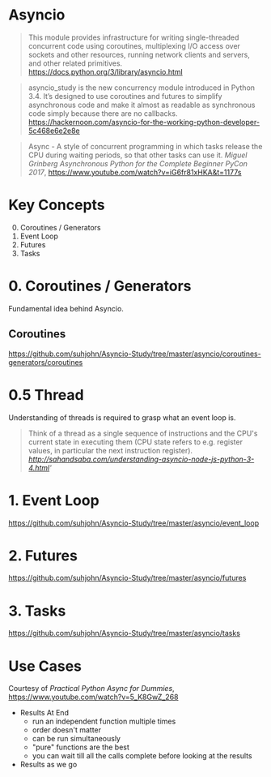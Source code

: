 # Asyncio

> This module provides infrastructure for writing single-threaded concurrent code using coroutines,
multiplexing I/O access over sockets and other resources,
running network clients and servers, and other related primitives.
https://docs.python.org/3/library/asyncio.html

> asyncio_study is the new concurrency module introduced in Python 3.4. It’s designed to use coroutines and futures to simplify asynchronous code and make it almost as readable as synchronous code simply because there are no callbacks.
https://hackernoon.com/asyncio-for-the-working-python-developer-5c468e6e2e8e

> Async - A style of concurrent programming in which tasks release the CPU during waiting periods,
so that other tasks can use it.
_Miguel Grinberg Asynchronous Python for the Complete Beginner PyCon 2017_,
 https://www.youtube.com/watch?v=iG6fr81xHKA&t=1177s

# Key Concepts
0. Coroutines / Generators
1. Event Loop
2. Futures
3. Tasks


# 0. Coroutines / Generators
Fundamental idea behind Asyncio.

## Coroutines
https://github.com/suhjohn/Asyncio-Study/tree/master/asyncio/coroutines-generators/coroutines

# 0.5 Thread
Understanding of threads is required to grasp what an event loop is.

> Think of a thread as a single sequence of instructions and the CPU's current state in executing them (CPU state refers to e.g. register values, in particular the next instruction register).
_http://sahandsaba.com/understanding-asyncio-node-js-python-3-4.html'_

# 1. Event Loop
https://github.com/suhjohn/Asyncio-Study/tree/master/asyncio/event_loop

# 2. Futures

https://github.com/suhjohn/Asyncio-Study/tree/master/asyncio/futures

# 3. Tasks

https://github.com/suhjohn/Asyncio-Study/tree/master/asyncio/tasks


# Use Cases
Courtesy of _Practical Python Async for Dummies_, https://www.youtube.com/watch?v=5_K8GwZ_268

- Results At End
    - run an independent function multiple times
    - order doesn't matter
    - can be run simultaneously
    - "pure" functions are the best
    - you can wait till all the calls complete before looking at the results
- Results as we go